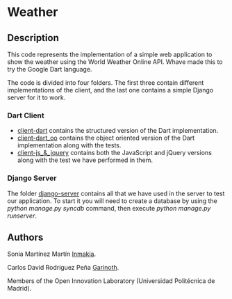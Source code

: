 Weather
====================

## Description

This code represents the implementation of a simple web application to show the weather using the World Weather Online API. Whave made this to try the Google Dart language.

The code is divided into four folders. The first three contain different implementations of the client, and the last one contains a simple Django server for it to work.

### Dart Client

* [client-dart](https://github.com/oil-conwet/Weather--DART--Django-/tree/master/client-dart) contains the structured version of the Dart implementation.
* [client-dart_oo](https://github.com/oil-conwet/Weather--DART--Django-/tree/master/client-dart_oo) contains the object oriented version of the Dart implementation along with the tests.
* [client-js_&_jquery](https://github.com/oil-conwet/Weather--DART--Django-/tree/master/client-js_&_jquery) contains both the JavaScript and jQuery versions along with the test we have performed in them.

### Django Server

The folder [django-server](https://github.com/oil-conwet/Weather--DART--Django-/tree/master/django-server) contains all that we have used in the server to test our application. To start it you will need to create a database by using the *python manage.py syncdb* command, then execute *python manage.py runserver*.

## Authors

Sonia Martínez Martín [Inmakia](https://github.com/Inmakia).

Carlos David Rodríguez Peña [Garinoth](https://github.com/Garinoth).

Members of the Open Innovation Laboratory (Universidad Politécnica de Madrid).